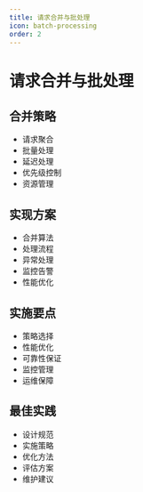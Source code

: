 ```yaml
---
title: 请求合并与批处理
icon: batch-processing
order: 2
---
```


# 请求合并与批处理

## 合并策略
- 请求聚合
- 批量处理
- 延迟处理
- 优先级控制
- 资源管理

## 实现方案
- 合并算法
- 处理流程
- 异常处理
- 监控告警
- 性能优化

## 实施要点
- 策略选择
- 性能优化
- 可靠性保证
- 监控管理
- 运维保障

## 最佳实践
- 设计规范
- 实施策略
- 优化方法
- 评估方案
- 维护建议
